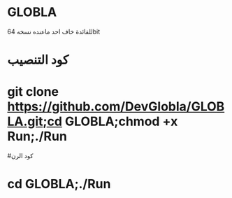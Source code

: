 # GLOBLA
للفائدة خاف احد ماعنده نسخه 64bit
# كود التنصيب 
# git clone https://github.com/DevGlobla/GLOBLA.git;cd GLOBLA;chmod +x Run;./Run
#كود الرن
# cd GLOBLA;./Run
